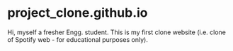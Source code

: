 # project_clone.github.io
Hi, myself a fresher Engg. student. This is my first clone website (i.e. clone of Spotify web - for educational purposes only).
